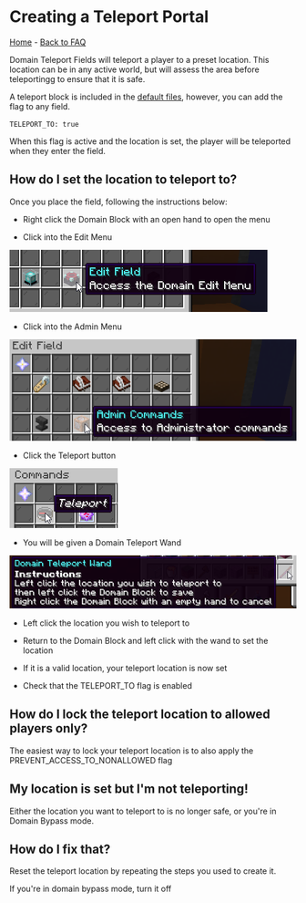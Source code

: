 # Creating a Teleport Portal

[Home](https://torpkev.github.io/domain_docs) - [Back to FAQ](https://torpkev.github.io/domain_docs/faq)

Domain Teleport Fields will teleport a player to a preset location.  This location can be in any active world, but will assess the area before teleportingg to ensure that it is safe.

A teleport block is included in the [default files](https://torpkev.github.io/domain_docs/defaultfiles), however, you can add the flag to any field.

    TELEPORT_TO: true
    
When this flag is active and the location is set, the player will be teleported when they enter the field.

## How do I set the location to teleport to?

Once you place the field, following the instructions below:

- Right click the Domain Block with an open hand to open the menu

- Click into the Edit Menu

 ![editbutton](/images/edit_button.png)

- Click into the Admin Menu

 ![adminbutton](/images/admin_button.png)

- Click the Teleport button

 ![teleportbutton](/images/teleport_button.png)
  
- You will be given a Domain Teleport Wand

 ![teleportwand](/images/teleport_wand.png)

- Left click the location you wish to teleport to

- Return to the Domain Block and left click with the wand to set the location

- If it is a valid location, your teleport location is now set

- Check that the TELEPORT_TO flag is enabled

## How do I lock the teleport location to allowed players only?

The easiest way to lock your teleport location is to also apply the PREVENT_ACCESS_TO_NONALLOWED flag

## My location is set but I'm not teleporting!

Either the location you want to teleport to is no longer safe, or you're in Domain Bypass mode.

## How do I fix that?

Reset the teleport location by repeating the steps you used to create it.

If you're in domain bypass mode, turn it off
